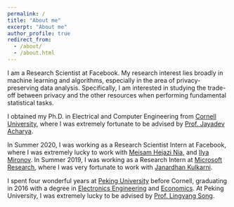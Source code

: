 ```yaml
---
permalink: /
title: "About me"
excerpt: "About me"
author_profile: true
redirect_from: 
  - /about/
  - /about.html
---
```


I am a Research Scientist at Facebook. My research interest lies broadly in machine learning and algorithms, especially in the area of privacy-preserving data analysis. Specifically, I am interested in studying the trade-off between privacy and the other resources when performing fundamental statistical tasks.

I obtained my Ph.D. in Electrical and Computer Engineering from [Cornell University](https://www.cornell.edu/), where I was extremely fortunate to be advised by [Prof. Jayadev Acharya](https://people.ece.cornell.edu/acharya/). 

In Summer 2020, I was working as a Research Scientist Intern at Facebook, where I was extremely lucky to work with [Meisam Hejazi Nia](http://www.hejazinia.com), and [Ilya Mironov](https://crypto.stanford.edu/~mironov/). In Summer 2019, I was working as a Research Intern at [Microsoft Research](https://www.microsoft.com/en-us/research/), where I was very fortunate to work with [Janardhan Kulkarni](https://users.cs.duke.edu/~kulkarni/).

I spent four wonderful years at [Peking University](http://english.pku.edu.cn/) before Cornell, graduating in 2016 with a degree in [Electronics Engineering](http://eecs.pku.edu.cn/Home/HOME.htm) and [Economics](http://en.nsd.pku.edu.cn/). At Peking University, I was extremely lucky to be advised by [Prof. Lingyang Song](http://net.pku.edu.cn/songly/index.html).
